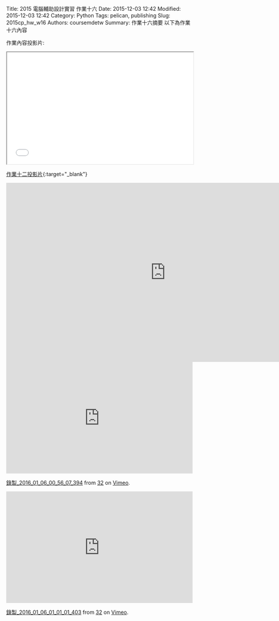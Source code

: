 Title: 2015 電腦輔助設計實習 作業十六
Date: 2015-12-03 12:42
Modified: 2015-12-03 12:42
Category: Python
Tags: pelican, publishing
Slug: 2015cp_hw_w16
Authors: coursemdetw
Summary: 作業十六摘要
以下為作業十六內容

作業內容投影片:

<iframe src="40323143_cp_w16_p.html" width="500" height="300"></iframe>

[作業十二投影片](40323143_cp_w16_p.html){:target="_blank"}


<iframe width="854" height="480" src="https://www.youtube.com/embed/YqBF4jWEx1Q" frameborder="0" allowfullscreen></iframe>

<iframe src="https://player.vimeo.com/video/151229685" width="500" height="299" frameborder="0" webkitallowfullscreen mozallowfullscreen allowfullscreen></iframe> <p><a href="https://vimeo.com/151229685">錄製_2016_01_06_00_56_07_394</a> from <a href="https://vimeo.com/user47497810">32</a> on <a href="https://vimeo.com">Vimeo</a>.</p>

<iframe src="https://player.vimeo.com/video/151229686" width="500" height="299" frameborder="0" webkitallowfullscreen mozallowfullscreen allowfullscreen></iframe> <p><a href="https://vimeo.com/151229686">錄製_2016_01_06_01_01_01_403</a> from <a href="https://vimeo.com/user47497810">32</a> on <a href="https://vimeo.com">Vimeo</a>.</p>